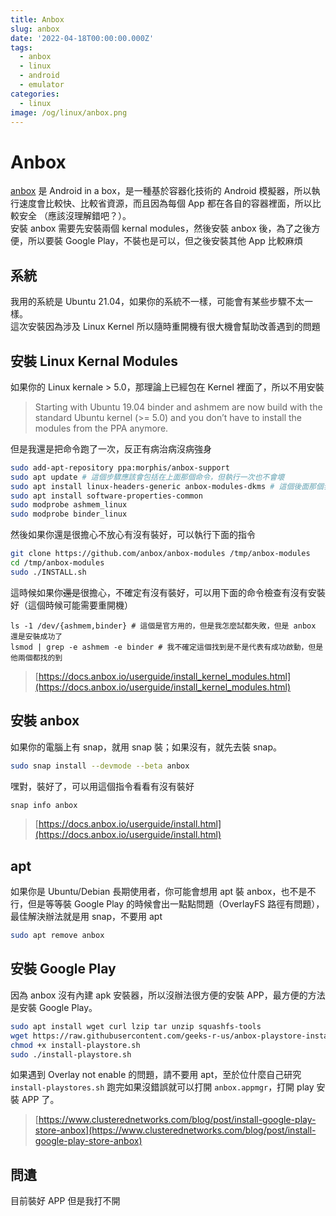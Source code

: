 ```yaml
---
title: Anbox
slug: anbox
date: '2022-04-18T00:00:00.000Z'
tags:
  - anbox
  - linux
  - android
  - emulator
categories:
  - linux
image: /og/linux/anbox.png
---
```


# Anbox

[anbox](https://anbox.io/) 是 Android in a box，是一種基於容器化技術的 Android 模擬器，所以執行速度會比較快、比較省資源，而且因為每個 App 都在各自的容器裡面，所以比較安全
（應該沒理解錯吧？）。  
安裝 anbox 需要先安裝兩個 kernal modules，然後安裝 anbox 後，為了之後方便，所以要裝 Google Play，不裝也是可以，但之後安裝其他 App 比較麻煩

## 系統

我用的系統是 Ubuntu 21.04，如果你的系統不一樣，可能會有某些步驟不太一樣。  
這次安裝因為涉及 Linux Kernel 所以隨時重開機有很大機會幫助改善遇到的問題

## 安裝 Linux Kernal Modules

如果你的 Linux kernale > 5.0，那理論上已經包在 Kernel 裡面了，所以不用安裝

> Starting with Ubuntu 19.04 binder and ashmem are now build with the standard Ubuntu kernel (>= 5.0) and you don’t have to install the modules from the PPA anymore.

但是我還是把命令跑了一次，反正有病治病沒病強身

```bash
sudo add-apt-repository ppa:morphis/anbox-support
sudo apt update # 這個步驟應該會包括在上面那個命令，但執行一次也不會壞
sudo apt install linux-headers-generic anbox-modules-dkms # 這個後面那個套件應該會找不到，跳過他
sudo apt install software-properties-common
sudo modprobe ashmem_linux
sudo modprobe binder_linux
```

然後如果你還是很擔心不放心有沒有裝好，可以執行下面的指令

```bash
git clone https://github.com/anbox/anbox-modules /tmp/anbox-modules
cd /tmp/anbox-modules
sudo ./INSTALL.sh
```

這時候如果你~~還是~~很擔心，不確定有沒有裝好，可以用下面的命令檢查有沒有安裝好（這個時候可能需要重開機）

```
ls -1 /dev/{ashmem,binder} # 這個是官方用的，但是我怎麼試都失敗，但是 anbox 還是安裝成功了
lsmod | grep -e ashmem -e binder # 我不確定這個找到是不是代表有成功啟動，但是他兩個都找的到
```

> [https://docs.anbox.io/userguide/install_kernel_modules.html](https://docs.anbox.io/userguide/install_kernel_modules.html)

## 安裝 anbox

如果你的電腦上有 snap，就用 snap 裝；如果沒有，就先去裝 snap。

```bash
sudo snap install --devmode --beta anbox
```

嘿對，裝好了，可以用這個指令看看有沒有裝好

```bash
snap info anbox
```

> [https://docs.anbox.io/userguide/install.html](https://docs.anbox.io/userguide/install.html)

## apt

如果你是 Ubuntu/Debian 長期使用者，你可能會想用 apt 裝 anbox，也不是不行，但是等等裝 Google Play 的時候會出一點點問題（OverlayFS 路徑有問題），最佳解決辦法就是用 snap，不要用 apt

```bash
sudo apt remove anbox
```

## 安裝 Google Play

因為 anbox 沒有內建 apk 安裝器，所以沒辦法很方便的安裝 APP，最方便的方法是安裝 Google Play。

```bash
sudo apt install wget curl lzip tar unzip squashfs-tools
wget https://raw.githubusercontent.com/geeks-r-us/anbox-playstore-installer/master/install-playstore.sh
chmod +x install-playstore.sh
sudo ./install-playstore.sh
```

如果遇到 Overlay not enable 的問題，請不要用 apt，至於位什麼自己研究 `install-playstores.sh`
跑完如果沒錯誤就可以打開 `anbox.appmgr`，打開 play 安裝 APP 了。

> [https://www.clusterednetworks.com/blog/post/install-google-play-store-anbox](https://www.clusterednetworks.com/blog/post/install-google-play-store-anbox)

## 問遺

目前裝好 APP 但是我打不開

